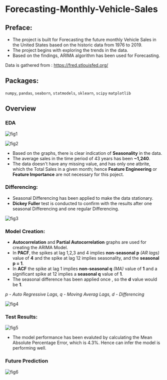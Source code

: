 
# Forecasting-Monthly-Vehicle-Sales

## Preface:

- The project is built for Forecasting the future monthly Vehicle Sales in the United States based on the historic data from 1976 to 2019.
- The project begins with exploring the trends in the data. 
- Based on the findings, ARIMA algorithm has been used for Forecasting.

Data is gathered from : https://fred.stlouisfed.org/


## Packages:
`numpy`, `pandas`, `seaborn`, `statmodels`, `sklearn`, `scipy` `matplotlib`
## Overview

### EDA

![fig1](https://user-images.githubusercontent.com/72896396/221480647-3f115137-ecb5-4e36-87bd-e36a86e86474.png)

![fig2](https://user-images.githubusercontent.com/72896396/221483056-56c3a770-fad0-4ef2-a85b-aea09df91ae9.png)

- Based on the graphs, there is clear indication of **Seasonality** in the data.
- The average sales in the time period of 43 years has been **~1,240**.
- The data doesn't have any missing value, and has only one atbrite, which the Total Sales in a given month; hence **Feature Engineering** or **Feature Importance** are not necessary for this poject.

### Differencing:

- Seasonal Differencing has been applied to make the data stationary.
- **Dickey Fuller** test is conducted to confirm with the results after one seasonal Differencing and one regular Differencing.

![fig3](https://user-images.githubusercontent.com/72896396/221484805-aab8f3ba-c1aa-41ec-8bdb-3484439a6680.png)

### Model Creation:

- **Autocorrelation** and **Partial Autocorrelation** graphs are used for creating the ARIMA Model. 
- In **PACF**, the spikes at lag 1,2,3 and 4 implies **non-seasonal p** *(AR lags)* value of **4** and the spike at lag 12 implies seasonality, and the **seasonal p = 1**.
- In **ACF** the spike at lag 1 implies **non-seasonal q** *(MA)* value of **1** and a significant spike at 12 implies a **seasonal q** value of **1**.
- The seasonal difference has been applied once , so the **d** value would be **1**.

*p - Auto Regressive Lags, q - Moving Averag Lags, d - Differencing*

![fig4](https://user-images.githubusercontent.com/72896396/221486801-52cab2d1-dbbb-4051-b10b-739833c3c392.png)


### Test Results:

![fig5](https://user-images.githubusercontent.com/72896396/221487010-313c0d56-ec24-4e5a-829b-519c811e384e.png)

- The model performance has been evaluted by calculating the Mean Absolute Percentage Error, which is 4.3%. Hence can infer the model is performing well. 


### Future Prediction

![fig6](https://user-images.githubusercontent.com/72896396/221487968-1abe2934-d62b-4710-916c-9e56794ace15.png)

